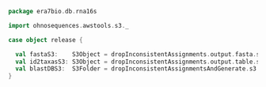 
```scala
package era7bio.db.rna16s

import ohnosequences.awstools.s3._

case object release {

  val fastaS3:    S3Object = dropInconsistentAssignments.output.fasta.s3
  val id2taxasS3: S3Object = dropInconsistentAssignments.output.table.s3
  val blastDBS3:  S3Folder = dropInconsistentAssignmentsAndGenerate.s3
}

```




[test/scala/runBundles.scala]: ../../test/scala/runBundles.scala.md
[main/scala/dropRedundantAssignments.scala]: dropRedundantAssignments.scala.md
[main/scala/mg7pipeline.scala]: mg7pipeline.scala.md
[main/scala/package.scala]: package.scala.md
[main/scala/compats.scala]: compats.scala.md
[main/scala/release.scala]: release.scala.md
[main/scala/dropInconsistentAssignments.scala]: dropInconsistentAssignments.scala.md
[main/scala/pick16SCandidates.scala]: pick16SCandidates.scala.md
